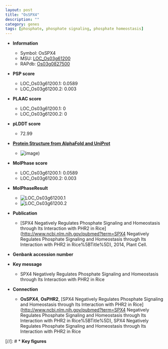 ```yaml
---
layout: post
title: "OsSPX4"
description: ""
category: genes
tags: [phosphate, phosphate signaling, phosphate homeostasis]
---
```


* **Information**  
    + Symbol: OsSPX4  
    + MSU: [LOC_Os03g61200](http://rice.plantbiology.msu.edu/cgi-bin/ORF_infopage.cgi?orf=LOC_Os03g61200)  
    + RAPdb: [Os03g0827500](http://rapdb.dna.affrc.go.jp/viewer/gbrowse_details/irgsp1?name=Os03g0827500)  

* **PSP score**  
    + LOC_Os03g61200.1: 0.0589 
    + LOC_Os03g61200.2: 0.003 

* **PLAAC score**  
    + LOC_Os03g61200.1: 0 
    + LOC_Os03g61200.2: 0 

* **pLDDT score**
    + 72.99

* **[Protein Structure from AlphaFold and UniProt](https://www.uniprot.org/uniprotkb/Q10B79/entry#structure)**
    + ![image](https://ricepsp.github.io/images/Q1/AF-Q10B79-F1.png))

* **MolPhase score**
    + LOC_Os03g61200.1: 0.0589
    + LOC_Os03g61200.2: 0.003

* **MolPhaseResult**
    + ![LOC_Os03g61200.1](https://ricepsp.github.io/pictures/LOC_Os03g/LOC_Os03g61200.1.png)
    + ![LOC_Os03g61200.2](https://ricepsp.github.io/pictures/LOC_Os03g/LOC_Os03g61200.2.png)

* **Publication**  
    + [SPX4 Negatively Regulates Phosphate Signaling and Homeostasis through Its Interaction with PHR2 in Rice](http://www.ncbi.nlm.nih.gov/pubmed?term=SPX4 Negatively Regulates Phosphate Signaling and Homeostasis through Its Interaction with PHR2 in Rice%5BTitle%5D), 2014, Plant Cell.

* **Genbank accession number**  

* **Key message**  
    + SPX4 Negatively Regulates Phosphate Signaling and Homeostasis through Its Interaction with PHR2 in Rice

* **Connection**  
    + __OsSPX4__, __OsPHR2__, [SPX4 Negatively Regulates Phosphate Signaling and Homeostasis through Its Interaction with PHR2 in Rice](http://www.ncbi.nlm.nih.gov/pubmed?term=SPX4 Negatively Regulates Phosphate Signaling and Homeostasis through Its Interaction with PHR2 in Rice%5BTitle%5D), SPX4 Negatively Regulates Phosphate Signaling and Homeostasis through Its Interaction with PHR2 in Rice

[//]: # * **Key figures**  


